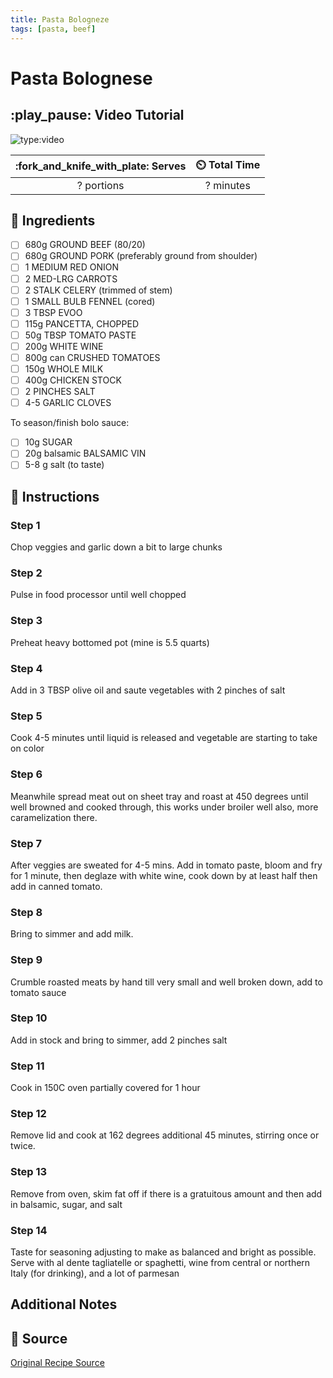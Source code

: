 ```yaml
---
title: Pasta Bologneze
tags: [pasta, beef]
---
```


# Pasta Bolognese

## :play_pause: Video Tutorial
![type:video](https://www.youtube.com/embed/d8Gq5SyZI34?si=TF19wLMMIMolVk5T)

| :fork_and_knife_with_plate: Serves | :timer_clock: Total Time |
|:----------------------------------:|:-----------------------: |
| ? portions | ? minutes |

## :salt: Ingredients
- [ ] 680g GROUND BEEF (80/20)
- [ ] 680g GROUND PORK (preferably ground from shoulder)
- [ ] 1 MEDIUM RED ONION
- [ ] 2 MED-LRG CARROTS
- [ ] 2 STALK CELERY (trimmed of stem)
- [ ] 1 SMALL BULB FENNEL (cored)
- [ ] 3 TBSP EVOO
- [ ] 115g PANCETTA, CHOPPED
- [ ] 50g TBSP TOMATO PASTE
- [ ] 200g  WHITE WINE
- [ ] 800g can CRUSHED TOMATOES
- [ ] 150g WHOLE MILK
- [ ] 400g CHICKEN STOCK
- [ ] 2 PINCHES SALT
- [ ] 4-5 GARLIC CLOVES

To season/finish bolo sauce:
- [ ] 10g SUGAR
- [ ] 20g balsamic BALSAMIC VIN
- [ ] 5-8 g salt (to taste)

## :pencil: Instructions

### Step 1
Chop veggies and garlic down a bit to large chunks
### Step 2
Pulse in food processor until well chopped
### Step 3
Preheat heavy bottomed pot (mine is 5.5 quarts)
### Step 4
Add in 3 TBSP olive oil and saute vegetables with 2 pinches of salt
### Step 5
Cook 4-5 minutes until liquid is released and vegetable are starting to take on color
### Step 6
Meanwhile spread meat out on sheet tray and roast at 450 degrees until well browned and cooked through, this works under broiler well also, more caramelization there.
### Step 7
After veggies are sweated for 4-5 mins. Add in tomato paste, bloom and fry for 1 minute, then deglaze with white wine, cook down by at least half then add in canned tomato.
### Step 8
Bring to simmer and add milk.
### Step 9
Crumble roasted meats by hand till very small and well broken down, add to tomato sauce
### Step 10
Add in stock and bring to simmer, add 2 pinches salt
### Step 11
Cook in 150C oven partially covered for 1 hour
### Step 12
Remove lid and cook at 162 degrees additional 45 minutes, stirring once or twice.
### Step 13
Remove from oven, skim fat off if there is a gratuitous amount and then add in balsamic, sugar, and salt
### Step 14
Taste for seasoning adjusting to make as balanced and bright as possible. Serve with al dente tagliatelle or spaghetti, wine from central or northern Italy (for drinking), and a lot of parmesan

## Additional Notes

## :link: Source
[Original Recipe Source](https://www.youtube.com/embed/d8Gq5SyZI34?si=TF19wLMMIMolVk5T)
